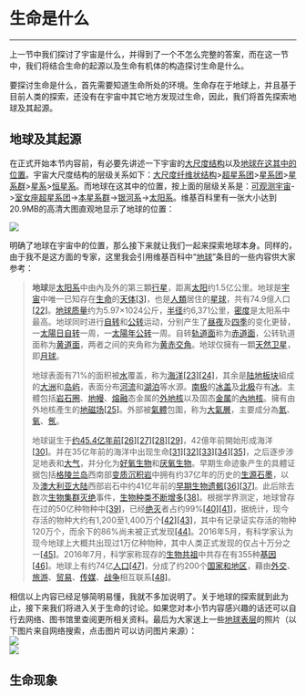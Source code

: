 # 生命是什么

---

上一节中我们探讨了宇宙是什么，并得到了一个不怎么完整的答案，而在这一节中，我们将结合生命的起源以及生命有机体的构造探讨生命是什么。

要探讨生命是什么，首先需要知道生命所处的环境。生命存在于地球上，并且基于目前人类的探索，还没有在宇宙中其它地方发现过生命，因此，我们将首先探索地球及其起源。

## 地球及其起源

在正式开始本节内容前，有必要先讲述一下宇宙的[大尺度结构](https://zh.wikipedia.org/wiki/大尺度結構)以及[地球在这其中的位置](https://zh.wikipedia.org/wiki/地球在宇宙中的位置)。宇宙大尺度结构的层级关系如下：[大尺度纤维状结构](https://zh.wikipedia.org/wiki/大尺度纖維狀結構)&gt;[超星系团](https://zh.wikipedia.org/wiki/超星系團)&gt;[星系团](https://zh.wikipedia.org/wiki/星系团)&gt;[星系群](https://zh.wikipedia.org/wiki/星系群)&gt;[星系](https://zh.wikipedia.org/wiki/星系#.E5.A4.A7.E5.B0.BA.E5.BA.A6.E7.B5.90.E6.A7.8B)&gt;[恒星系](https://zh.wikipedia.org/wiki/恆星系統)。而地球在这其中的位置，按上面的层级关系是：[可观测宇宙](https://zh.wikipedia.org/wiki/可觀測宇宙)-&gt;[室女座超星系团](https://zh.wikipedia.org/wiki/室女超星系团)-&gt;[本星系群](https://zh.wikipedia.org/wiki/本星系群)-&gt;[银河系](https://zh.wikipedia.org/wiki/银河系)-&gt;[太阳系](https://zh.wikipedia.org/wiki/太阳系)。维基百科里有一张大小达到20.9MB的高清大图直观地显示了地球的位置：

[![](https://upload.wikimedia.org/wikipedia/commons/f/f0/地球在宇宙中的位置.jpeg)](https://upload.wikimedia.org/wikipedia/commons/f/f0/地球在宇宙中的位置.jpeg)

明确了地球在宇宙中的位置，那么接下来就让我们一起来探索地球本身。同样的，由于我不是这方面的专家，这里我会引用维基百科中“[地球](https://zh.wikipedia.org/wiki/地球)”条目的一些内容供大家参考：

> **地球**是[太阳系](https://zh.wikipedia.org/wiki/太阳系)中由內及外的第三顆[行星](https://zh.wikipedia.org/wiki/行星)，距离[太阳](https://zh.wikipedia.org/wiki/太阳)约1.5亿公里。地球是[宇宙](https://zh.wikipedia.org/wiki/宇宙)中唯一已知存在[生命](https://zh.wikipedia.org/wiki/生命)的[天体](https://zh.wikipedia.org/wiki/天体)[\[3\]](https://zh.wikipedia.org/wiki/地球#cite_note-earth_fact_sheet-5)，也是[人類](https://zh.wikipedia.org/wiki/人類)居住的[星球](https://zh.wikipedia.org/wiki/星球)，共有74.9億人口[\[22\]](https://zh.wikipedia.org/wiki/地球#cite_note-27)。[地球质量](https://zh.wikipedia.org/wiki/地球质量)约为5.97×1024公斤，[半径](https://zh.wikipedia.org/wiki/地球半径)约6,371公里，[密度](https://zh.wikipedia.org/wiki/密度)是太阳系中最高。地球同时进行[自转](https://zh.wikipedia.org/wiki/自转)和[公转](https://zh.wikipedia.org/wiki/公转)运动，分别产生了[昼夜](https://zh.wikipedia.org/wiki/昼夜)及[四季](https://zh.wikipedia.org/wiki/四季)的变化更替，一[太陽日](https://zh.wikipedia.org/wiki/太阳日)[自转](https://zh.wikipedia.org/wiki/地球自转)一周，一[太陽年](https://zh.wikipedia.org/wiki/太阳年)[公转](https://zh.wikipedia.org/wiki/地球公转)一周。自转[轨道面](https://zh.wikipedia.org/wiki/轨道平面)称为[赤道面](https://zh.wikipedia.org/wiki/赤道面)，公转轨道面称为[黄道面](https://zh.wikipedia.org/wiki/黄道面)，两者之间的夹角称为[黄赤交角](https://zh.wikipedia.org/wiki/黄赤交角)。地球仅擁有一顆[天然卫星](https://zh.wikipedia.org/wiki/天然卫星)，即[月球](https://zh.wikipedia.org/wiki/月球)。
>
> 地球表面有71%的面积被[水](https://zh.wikipedia.org/wiki/水)覆盖，称为[海洋](https://zh.wikipedia.org/wiki/海洋)[\[23\]](https://zh.wikipedia.org/wiki/地球#cite_note-28)[\[24\]](https://zh.wikipedia.org/wiki/地球#cite_note-Brent1991-29)，其余是[陆地](https://zh.wikipedia.org/wiki/陆地)[板块](https://zh.wikipedia.org/wiki/板块)組成的[大洲](https://zh.wikipedia.org/wiki/大洲)和[岛屿](https://zh.wikipedia.org/wiki/岛屿)，表面分布[河流](https://zh.wikipedia.org/wiki/河流)和[湖泊](https://zh.wikipedia.org/wiki/湖泊)等水源。[南极](https://zh.wikipedia.org/wiki/南极)的[冰盖](https://zh.wikipedia.org/wiki/冰盖)及[北极](https://zh.wikipedia.org/wiki/北极)存有[冰](https://zh.wikipedia.org/wiki/冰)。主體包括[岩石圈](https://zh.wikipedia.org/wiki/岩石圈)、[地幔](https://zh.wikipedia.org/wiki/地幔)、[熔融](https://zh.wikipedia.org/wiki/熔融)态金属的[外地核](https://zh.wikipedia.org/wiki/外地核)以及固态[金属](https://zh.wikipedia.org/wiki/金属)的[內地核](https://zh.wikipedia.org/wiki/內地核)。擁有由外地核產生的[地磁场](https://zh.wikipedia.org/wiki/地磁场)[\[25\]](https://zh.wikipedia.org/wiki/地球#cite_note-30)。外部被[氣體](https://zh.wikipedia.org/wiki/氣體)包圍，称为[大氣層](https://zh.wikipedia.org/wiki/地球大氣層)，主要成分為[氮](https://zh.wikipedia.org/wiki/氮)、[氧](https://zh.wikipedia.org/wiki/氧)、[氬](https://zh.wikipedia.org/wiki/氬)。
>
> 地球诞生于[约45.4亿年前](https://zh.wikipedia.org/wiki/地球的年齡)[\[26\]](https://zh.wikipedia.org/wiki/地球#cite_note-USGS-31)[\[27\]](https://zh.wikipedia.org/wiki/地球#cite_note-Brent2001-32)[\[28\]](https://zh.wikipedia.org/wiki/地球#cite_note-33)[\[29\]](https://zh.wikipedia.org/wiki/地球#cite_note-age_earth1-34)，42億年前開始形成海洋[\[30\]](https://zh.wikipedia.org/wiki/地球#cite_note-Cavosie_etal_2005-35)。并在35亿年前的海洋中出现生命[\[31\]](https://zh.wikipedia.org/wiki/地球#cite_note-Origin1-36)[\[32\]](https://zh.wikipedia.org/wiki/地球#cite_note-Origin2-37)[\[33\]](https://zh.wikipedia.org/wiki/地球#cite_note-RavenJohnson2002-38)[\[34\]](https://zh.wikipedia.org/wiki/地球#cite_note-AP-20131113-39)[\[35\]](https://zh.wikipedia.org/wiki/地球#cite_note-AST-20131108-40)，之后逐步涉足地表和[大气](https://zh.wikipedia.org/wiki/地球大气层)，并分化为[好氧生物](https://zh.wikipedia.org/wiki/好氧生物)和[厌氧生物](https://zh.wikipedia.org/wiki/厌氧生物)。早期生命迹象产生的具體证据包括[格陵兰岛](https://zh.wikipedia.org/wiki/格陵兰岛)西南部[变质沉积岩](https://zh.wikipedia.org/w/index.php?title=变质沉积岩&action=edit&redlink=1)中拥有约37亿年的历史的[生源](https://zh.wikipedia.org/w/index.php?title=生源物质&action=edit&redlink=1)[石墨](https://zh.wikipedia.org/wiki/石墨)，以及[澳大利亚大陆](https://zh.wikipedia.org/wiki/澳大利亞大陸)西部岩石中约41亿年前的[早期生物遗骸](https://zh.wikipedia.org/w/index.php?title=生物材料&action=edit&redlink=1)[\[36\]](https://zh.wikipedia.org/wiki/地球#cite_note-AP-20151019-41)[\[37\]](https://zh.wikipedia.org/wiki/地球#cite_note-PNAS-20151014-pdf-42)。此后除去数次[生物集群灭绝](https://zh.wikipedia.org/wiki/生物集群灭绝)事件，[生物种类不断增多](https://zh.wikipedia.org/wiki/生物多样性)[\[38\]](https://zh.wikipedia.org/wiki/地球#cite_note-SahneyBentonFerry2010-43)。根据学界测定，地球曾存在过的50亿种物种中[\[39\]](https://zh.wikipedia.org/wiki/地球#cite_note-Book-Biology-44)，已经[绝灭](https://zh.wikipedia.org/wiki/绝灭)者占约99%[\[40\]](https://zh.wikipedia.org/wiki/地球#cite_note-StearnsStearns2000-45)[\[41\]](https://zh.wikipedia.org/wiki/地球#cite_note-NYT-20141108-MJN-46)，据统计，现今存活的物种大约有1,200至1,400万个[\[42\]](https://zh.wikipedia.org/wiki/地球#cite_note-science_241_4872_1441-47)[\[43\]](https://zh.wikipedia.org/wiki/地球#cite_note-MillerSpoolman2012-48)，其中有记录证实存活的物种120万个，而余下的86%尚未被正式发现[\[44\]](https://zh.wikipedia.org/wiki/地球#cite_note-PLoS-20110823-49)。2016年5月，有科学家认为现今地球上大概共出现过1万亿种物种，其中人类正式发现的仅占十万分之一[\[45\]](https://zh.wikipedia.org/wiki/地球#cite_note-NSF-2016002-50)。2016年7月，科学家称现存的[生物](https://zh.wikipedia.org/wiki/生物)[共祖](https://zh.wikipedia.org/wiki/共祖)中共存在有355种[基因](https://zh.wikipedia.org/wiki/基因)[\[46\]](https://zh.wikipedia.org/wiki/地球#cite_note-NYT-20160725-51)。地球上有约74亿[人口](https://zh.wikipedia.org/wiki/人口)[\[47\]](https://zh.wikipedia.org/wiki/地球#cite_note-PopCounter-52)，分成了约200个[国家和地区](https://zh.wikipedia.org/wiki/国家列表)，藉由[外交](https://zh.wikipedia.org/wiki/外交)、[旅游](https://zh.wikipedia.org/wiki/旅游)、[贸易](https://zh.wikipedia.org/wiki/贸易)、[传媒](https://zh.wikipedia.org/wiki/传媒)、[战争](https://zh.wikipedia.org/wiki/战争)相互联系[\[48\]](https://zh.wikipedia.org/wiki/地球#cite_note-53)。

相信以上内容已经足够简明易懂，我就不多加说明了。关于地球的探索就到此为止，接下来我们将进入关于生命的讨论。如果您对本小节内容感兴趣的话还可以自行去网络、图书馆里查阅更所相关资料。最后为大家送上一些[地球表层](https://zh.wikipedia.org/wiki/%E5%9C%B0%E7%90%83%E5%9C%88%E5%B1%82)的照片（以下图片来自网络搜索，点击图片可以访问图片来源）：  
[![](http://pic1.win4000.com/wallpaper/6/512ab98606b0c.jpg)](http://www.funfate.com/2017/04/27/474249.html)  
[![](http://cdn1.bostonmagazine.com/wp-content/uploads/sites/2/2017/06/skerry-1.jpg)](http://www.bostonmagazine.com/news/blog/2017/06/11/brian-skerry/)

## 生命现象



